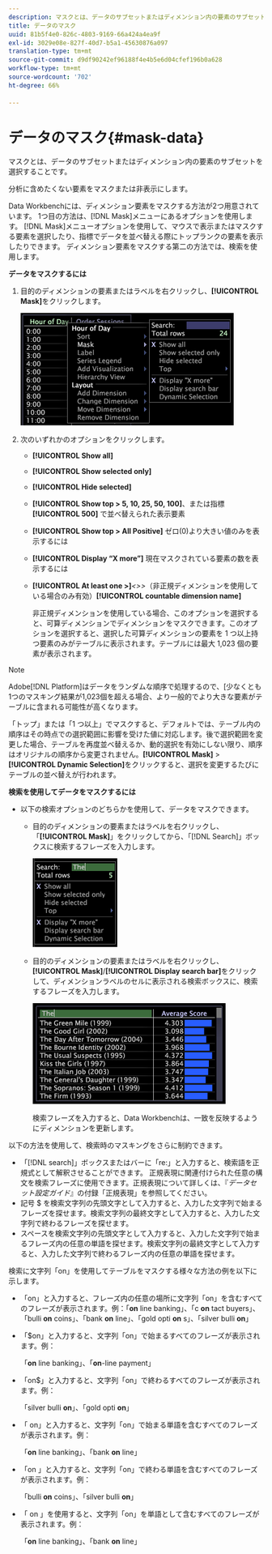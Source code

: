 ```yaml
---
description: マスクとは、データのサブセットまたはディメンション内の要素のサブセットを選択することです。
title: データのマスク
uuid: 81b5f4e0-826c-4803-9169-66a424a4ea9f
exl-id: 3029e08e-827f-40d7-b5a1-45630876a097
translation-type: tm+mt
source-git-commit: d9df90242ef96188f4e4b5e6d04cfef196b0a628
workflow-type: tm+mt
source-wordcount: '702'
ht-degree: 66%

---
```


# データのマスク{#mask-data}

マスクとは、データのサブセットまたはディメンション内の要素のサブセットを選択することです。

分析に含めたくない要素をマスクまたは非表示にします。

Data Workbenchには、ディメンション要素をマスクする方法が2つ用意されています。 1つ目の方法は、[!DNL Mask]メニューにあるオプションを使用します。 [!DNL Mask]メニューオプションを使用して、マウスで表示またはマスクする要素を選択したり、指標でデータを並べ替える際にトップランクの要素を表示したりできます。 ディメンション要素をマスクする第二の方法では、検索を使用します。

**データをマスクするには**

1. 目的のディメンションの要素またはラベルを右クリックし、**[!UICONTROL Mask]**&#x200B;をクリックします。

   ![](assets/mnu_Table_Mask.png)

1. 次のいずれかのオプションをクリックします。

   * **[!UICONTROL Show all]**
   * **[!UICONTROL Show selected only]**
   * **[!UICONTROL Hide selected]**
   * **[!UICONTROL Show top > 5, 10, 25, 50, 100]**、または指標 **[!UICONTROL 500]** で並べ替えられた表示要素
   * **[!UICONTROL Show top > All Positive]** ゼロ(0)より大きい値のみを表示するには
   * **[!UICONTROL Display “X more”]** 現在マスクされている要素の数を表示するには
   * **[!UICONTROL At least one >]***&lt;>>*（非正規ディメンションを使用している場合のみ有効）**[!UICONTROL countable dimension name]**

      非正規ディメンションを使用している場合、このオプションを選択すると、可算ディメンションでディメンションをマスクできます。このオプションを選択すると、選択した可算ディメンションの要素を 1 つ以上持つ要素のみがテーブルに表示されます。テーブルには最大 1,023 個の要素が表示されます。

>[!NOTE]
>
>Adobe[!DNL Platform]はデータをランダムな順序で処理するので、[少なくとも1つのマスキング結果が1,023個を超える場合、より一般的でより大きな要素がテーブルに含まれる可能性が高くなります。

「トップ」または「1 つ以上」でマスクすると、デフォルトでは、テーブル内の順序はその時点での選択範囲に影響を受けた値に対応します。後で選択範囲を変更した場合、テーブルを再度並べ替えるか、動的選択を有効にしない限り、順序はオリジナルの順序から変更されません。**[!UICONTROL Mask]** > **[!UICONTROL Dynamic Selection]**&#x200B;をクリックすると、選択を変更するたびにテーブルの並べ替えが行われます。

**検索を使用してデータをマスクするには**

* 以下の検索オプションのどちらかを使用して、データをマスクできます。

   * 目的のディメンションの要素またはラベルを右クリックし、「**[!UICONTROL Mask]**」をクリックしてから、「[!DNL Search]」ボックスに検索するフレーズを入力します。

      ![](assets/mnu_Table_MaskSearch.png)

   * 目的のディメンションの要素またはラベルを右クリックし、**[!UICONTROL Mask]**/**[!UICONTROL Display search bar]**&#x200B;をクリックして、ディメンションラベルのセルに表示される検索ボックスに、検索するフレーズを入力します。

      ![](assets/vis_Table_Mask_searchBar.png)

      検索フレーズを入力すると、Data Workbenchは、一致を反映するようにディメンションを更新します。

以下の方法を使用して、検索時のマスキングをさらに制約できます。

* 「[!DNL search]」ボックスまたはバーに「re:」と入力すると、検索語を正規式として解釈させることができます。 正規表現に関連付けられた任意の構文を検索フレーズに使用できます。正規表現について詳しくは、『*データセット設定ガイド*』の付録「正規表現」を参照してください。
* 記号 $ を検索文字列の先頭文字として入力すると、入力した文字列で始まるフレーズを探せます。検索文字列の最終文字として入力すると、入力した文字列で終わるフレーズを探せます。
* スペースを検索文字列の先頭文字として入力すると、入力した文字列で始まるフレーズ内の任意の単語を探せます。検索文字列の最終文字として入力すると、入力した文字列で終わるフレーズ内の任意の単語を探せます。

検索に文字列「on」を使用してテーブルをマスクする様々な方法の例を以下に示します。

* 「on」と入力すると、フレーズ内の任意の場所に文字列「on」を含むすべてのフレーズが表示されます。例：「**on** line banking」、「c **on** tact buyers」、「bulli **on** coins」、「bank **on** line」、「gold opti **on** s」、「silver bulli **on**」
* 「$on」と入力すると、文字列「on」で始まるすべてのフレーズが表示されます。例：

   「**on** line banking」、「**on**-line payment」

* 「on$」と入力すると、文字列「on」で終わるすべてのフレーズが表示されます。例：

   「silver bulli **on**」、「gold opti **on**」

* 「 on」と入力すると、文字列「on」で始まる単語を含むすべてのフレーズが表示されます。例：

   「**on** line banking」、「bank **on** line」

* 「on 」と入力すると、文字列「on」で終わる単語を含むすべてのフレーズが表示されます。例：

   「bulli **on** coins」、「silver bulli **on**」

* 「 on 」を使用すると、文字列「on」を単語として含むすべてのフレーズが表示されます。例：

   「**on** line banking」、「bank **on** line」
